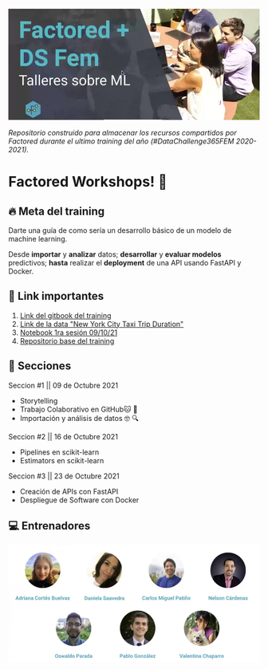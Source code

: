 ![Portada](https://raw.githubusercontent.com/MayumyCH/factored_datasciencefem_training/main/resources/portada.png)

_Repositorio construido para almacenar los recursos compartidos por Factored durante el ultimo training del año (#DataChallenge365FEM 2020-2021)._

# Factored Workshops! 🚀 

## 🔥 Meta del training
Darte una guía de como sería un desarrollo básico de un modelo de machine learning. 

Desde **importar** y **analizar** datos; **desarrollar** y **evaluar modelos** predictivos; **hasta** realizar el **deployment** de una API usando FastAPI y Docker.

## 🔗 Link importantes 

1. [Link del gitbook del training](https://datasciencefem.gitbook.io/factored/)
2. [Link de la data "New York City Taxi Trip Duration"](https://www.kaggle.com/c/nyc-taxi-trip-duration)
3. [Notebook 1ra sesión 09/10/21](https://github.com/MayumyCH/factored_datasciencefem_training/blob/main/notebook_training.ipynb)
4. [Repositorio base del training](https://github.com/danielasaavedral/Workshop1_data_science_fem)


## 📌 Secciones
Seccion #1 || 09 de Octubre 2021
- Storytelling
- Trabajo Colaborativo en GitHub🐱 🐙
- Importación y análisis de datos 🤓 🔍

Seccion #2 || 16 de Octubre 2021
- Pipelines en scikit-learn
- Estimators en scikit-learn

Seccion #3 || 23 de Octubre 2021
- Creación de APIs con FastAPI
- Despliegue de Software con Docker



## 💻 Entrenadores 
![Entrenadores](https://raw.githubusercontent.com/MayumyCH/factored_datasciencefem_training/main/resources/entrenadores.png)